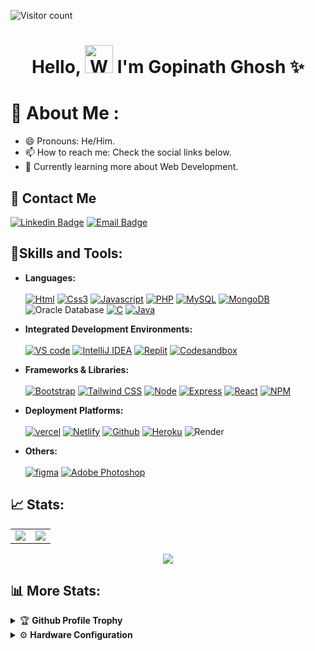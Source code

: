 ![Visitor count](https://komarev.com/ghpvc/?username=Gopi515&color=blue&style=plastic&label=TOTAL+VISITORS)

<h1 align="center"> Hello, <img src="https://raw.githubusercontent.com/nixin72/nixin72/master/wave.gif"
         alt="Waving hand animated gif"
         height="45"
         width="45" /> I'm Gopinath Ghosh ✨</h1>

# 💫 About Me :
- 😄 Pronouns: He/Him.
- 📫 How to reach me: Check the social links below.
- 📖 Currently learning more about Web Development.

## 📲 Contact Me
[![Linkedin Badge](https://img.shields.io/badge/LinkedIn-0077B5?style=for-the-badge&logo=Linkedin&logoColor=white&link=https://www.linkedin.com/in/gopinath-ghosh-2245b5201/)](https://www.linkedin.com/in/gopinath-ghosh-2245b5201/)
[![Email Badge](https://img.shields.io/badge/Gmail-D14836?style=for-the-badge&logo=gmail&logoColor=white&link=mailto:gopinathghosh514@gmail.com)](mailto:gopinathghosh514@gmail.com)

## **🔎Skills and Tools:**
- **Languages:**
</br></br> [![Html](https://skillicons.dev/icons?i=html)](https://www.w3schools.com/html/) [![Css3](https://skillicons.dev/icons?i=css)](https://www.w3schools.com/css/) [![Javascript](https://skillicons.dev/icons?i=js)](https://www.w3schools.com/js/) [![PHP](https://skillicons.dev/icons?i=php)]((https://www.php.net/)) [![MySQL](https://skillicons.dev/icons?i=mysql)](https://www.mysql.com/) [![MongoDB](https://skillicons.dev/icons?i=mongodb)](https://www.mongodb.com/) ![Oracle Database](https://go-skill-icons.vercel.app/api/icons?i=oracle) [![C](https://skillicons.dev/icons?i=c)](https://www.programiz.com/c-programming) [![Java](https://skillicons.dev/icons?i=java)](https://www.java.com/en/)

- **Integrated Development Environments:**
</br></br> [![VS code](https://skillicons.dev/icons?i=vscode)](https://code.visualstudio.com/)
[![IntelliJ IDEA](https://skillicons.dev/icons?i=idea)](https://www.jetbrains.com/idea/) [![Replit](https://skillicons.dev/icons?i=replit)](https://replit.com/~) [![Codesandbox](https://skillicons.dev/icons?i=codesandbox)](https://codesandbox.io/)
  
- **Frameworks & Libraries:**
</br></br> [![Bootstrap](https://skillicons.dev/icons?i=bootstrap)](https://getbootstrap.com/) [![Tailwind CSS](https://skillicons.dev/icons?i=tailwind)](https://tailwindcss.com) [![Node](https://skillicons.dev/icons?i=nodejs)](https://nodejs.org/en) [![Express](https://skillicons.dev/icons?i=express)](https://expressjs.com/) [![React](https://skillicons.dev/icons?i=react)](https://react.dev/) [![NPM](https://skillicons.dev/icons?i=npm)](https://www.npmjs.com/)

- **Deployment Platforms:**
</br></br> [![vercel](https://skillicons.dev/icons?i=vercel)](https://vercel.com/) [![Netlify](https://skillicons.dev/icons?i=netlify)](https://www.netlify.com/) [![Github](https://skillicons.dev/icons?i=github)](https://github.com/) [![Heroku](https://skillicons.dev/icons?i=heroku)](https://id.heroku.com/login) ![Render](https://go-skill-icons.vercel.app/api/icons?i=render)

- **Others:**
</br></br> [![figma](https://skillicons.dev/icons?i=figma)](https://www.figma.com/) [![Adobe Photoshop](https://skillicons.dev/icons?i=ps)](https://www.adobe.com/in/products/photoshop.html#)

## 📈 Stats:
<table>
<tr>
<td>
<img src="https://github-readme-stats.vercel.app/api?username=Gopi515&include_all_commits=true&count_private=true&show_icons=true&line_height=20&theme=aura"/>
<td><img src="https://github-readme-stats.vercel.app/api/top-langs?username=Gopi515&show_icons=true&locale=en&layout=compact&theme=aura" />
</td>
</tr>
</table>
<p align="center">
<img align="center" src="http://github-readme-streak-stats.herokuapp.com?user=Gopi515&theme=aura"/>
</p>

## 📊 **More Stats:**

<details>
 <summary>🏆 <b>Github Profile Trophy</b></summary>
 <br />
 <p align="center">
  <a href="https://github.com/ryo-ma/github-profile-trophy">
   <img src="https://github-profile-trophy.vercel.app/?username=Gopi515&column=8&theme=tokyonight"/>
  </a>
 </p>
</details>

<details>
  <br/>
  <summary>⚙️ <b> Hardware Configuration</b></summary>
  	<ul>
		<li><a href="https://www.microsoft.com/software-download/windows11">🪟</a><b>OS:</b> Windows 11. </li>
	     	<li><a href="https://www.dell.com/en-in/shop/laptops-2-in-1-pcs/inspiron-15-5510-laptop/spd/inspiron-15-5510-laptop">💻</a><b>Laptop: </b>DELL Inspiron 5510: i5 11th gen, Intel® Iris® Xe. </li>
  	   	<li><a>🌐</a><b>Browser: </b> Google Chrome and Microsoft Edge.</li>
	     	<li><a href="https://code.visualstudio.com/">🖋️</a><b>Code Editor:</b> VSCode.</li>
	     <li>⬆️<b>To Stay Updated:</b> Linkedin, Reddit.</li>
	    <br/>
	</ul>
</details>
